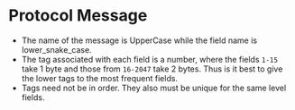 # Protocol Message

- The name of the message is UpperCase while the field name is lower_snake_case.
- The tag associated with each field is a number, where the fields `1-15` take 1 byte and those from `16-2047` take 2 bytes. Thus is it best to give the lower tags to the most frequent fields.
- Tags need not be in order. They also must be unique for the same level fields.
